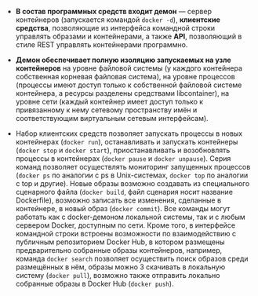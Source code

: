 * **В состав программных средств входит демон** — сервер контейнеров 
(запускается командой `docker -d`), **клиентские средства**, позволяющие
из интерфейса командной строки управлять образами и контейнерами, 
а также **API**, позволяющий в стиле REST управлять контейнерами программно.

* **Демон обеспечивает полную изоляцию запускаемых на узле контейнеров** на
уровне файловой системы (у каждого контейнера собственная корневая файловая система),
на уровне процессов (процессы имеют доступ только к собственной файловой системе контейнера,
а ресурсы разделены средствами libcontainer), на уровне сети (каждый контейнер имеет доступ
только к привязанному к нему сетевому пространству имён и соответствующим виртуальным сетевым интерфейсам).

* Набор клиентских средств позволяет запускать процессы в новых контейнерах (`docker run`),
останавливать и запускать контейнеры (`docker stop` и `docker start`), приостанавливать и возобновлять
процессы в контейнерах (`docker pause` и `docker unpause`). Серия команд позволяет осуществлять мониторинг
запущенных процессов (`docker ps` по аналогии с ps в Unix-системах, `docker top` по аналогии с top и другие).
Новые образы возможно создавать из специального сценарного файла (`docker build`, файл сценария носит название Dockerfile),
возможно записать все изменения, сделанные в контейнере, в новый образ (`docker commit`). Все команды могут работать как с 
docker-демоном локальной системы, так и с любым сервером Docker, доступным по сети. Кроме того, в интерфейсе командной строки
встроены возможности по взаимодействию с публичным репозиторием Docker Hub, в котором размещены предварительно собранные образы
контейнеров, например, команда `docker search` позволяет осуществить поиск образов среди размещённых в нём, образы можно 3
скачивать в локальную систему (`docker pull`), возможно также отправить локально собранные образы в Docker Hub (`docker push`).
